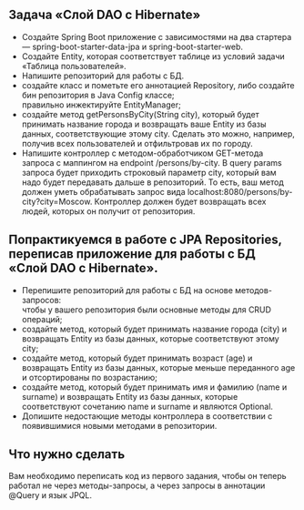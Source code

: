 ## Задача «Слой DAO c Hibernate» ##


- Создайте Spring Boot приложение с зависимостями на два стартера — spring-boot-starter-data-jpa и spring-boot-starter-web.  
- Создайте Entity, которая соответствует таблице из условий задачи «Таблица пользователей».  
- Напишите репозиторий для работы с БД.  
- создайте класс и пометьте его аннотацией Repository, либо создайте бин репозитория в Java Config классе;  
правильно инжектируйте EntityManager;
- создайте метод getPersonsByCity(String city), который будет принимать название города и возвращать ваше Entity из базы данных, соответствующие этому city. Сделать это можно, например, получив всех пользователей и отфильтровав их по городу.  
- Напишите контроллер с методом-обработчиком GET-метода запроса с маппингом на endpoint /persons/by-city. В query params запроса будет приходить строковый параметр city, который вам надо будет передавать дальше в репозиторий. То есть, ваш метод должен уметь обрабатывать запрос вида localhost:8080/persons/by-city?city=Moscow. Контроллер должен будет возвращать всех людей, которых он получит от репозитория.  

## Попрактикуемся в работе с JPA Repositories, переписав приложение для работы с БД «Слой DAO c Hibernate». ##


- Перепишите репозиторий для работы с БД на основе методов-запросов:    
чтобы у вашего репозитория были основные методы для CRUD операций;      
- создайте метод, который будет принимать название города (city) и возвращать Entity из базы данных, которые соответствуют этому city;  
- создайте метод, который будет принимать возраст (age) и возвращать Entity из базы данных, которые меньше переданного age и отсортированы по возрастанию;  
- создайте метод, который будет принимать имя и фамилию (name и surname) и возвращать Entity из базы данных, которые соответствуют сочетанию name и surname и являются Optional.  
- Допишите недостающие методы контроллера в соответствии с появившимися новыми методами в репозитории.  

## Что нужно сделать ##

Вам необходимо переписать код из первого задания, чтобы он теперь работал не через методы-запросы, а через запросы в аннотации @Query и язык JPQL.
